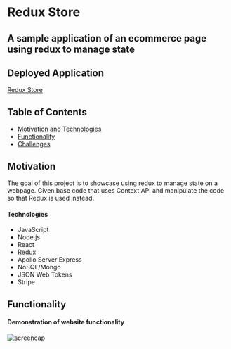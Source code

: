 # Redux Store

## A sample application of an ecommerce page using redux to manage state

## Deployed Application

[Redux Store](https://agile-sierra-79593.herokuapp.com/)

## Table of Contents

- [Motivation and Technologies](#motivation)
- [Functionality](#functionality)
- [Challenges](#challenges)

## Motivation

The goal of this project is to showcase using redux to manage state on a webpage. Given base code that uses Context API and manipulate the code so that Redux is used instead.

#### Technologies

- JavaScript
- Node.js
- React
- Redux
- Apollo Server Express
- NoSQL/Mongo
- JSON Web Tokens
- Stripe

## Functionality

#### Demonstration of website functionality

![screencap](./assets/screencap.gif)
